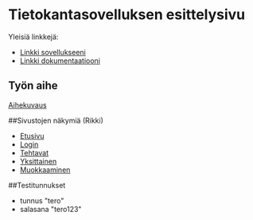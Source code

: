 # Tietokantasovelluksen esittelysivu

Yleisiä linkkejä:

* [Linkki sovellukseeni](http://laatopi.users.cs.helsinki.fi/tietokantaharkka/)
* [Linkki dokumentaatiooni](https://github.com/laatopi/Tsoha-Bootstrap/blob/master/doc/dokumentaatio.pdf)

## Työn aihe

[Aihekuvaus](http://advancedkittenry.github.io/suunnittelu_ja_tyoymparisto/aiheet/Muistilista.html) 

##Sivustojen näkymiä (Rikki)

* [Etusivu](laatopi.users.cs.helsinki.fi/tietokantaharkka/)
* [Login](laatopi.users.cs.helsinki.fi/tietokantaharkka/login)
* [Tehtavat](laatopi.users.cs.helsinki.fi/tietokantaharkka/tehtava)
* [Yksittainen](laatopi.users.cs.helsinki.fi/tietokantaharkka/tehtava/1)
* [Muokkaaminen](laatopi.users.cs.helsinki.fi/tietokantaharkka/tehtava/1/edit)

##Testitunnukset
* tunnus "tero"
* salasana "tero123"
